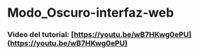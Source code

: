 # Modo_Oscuro-interfaz-web
### Video del tutorial: [https://youtu.be/wB7HKwg0ePU](https://youtu.be/wB7HKwg0ePU)


